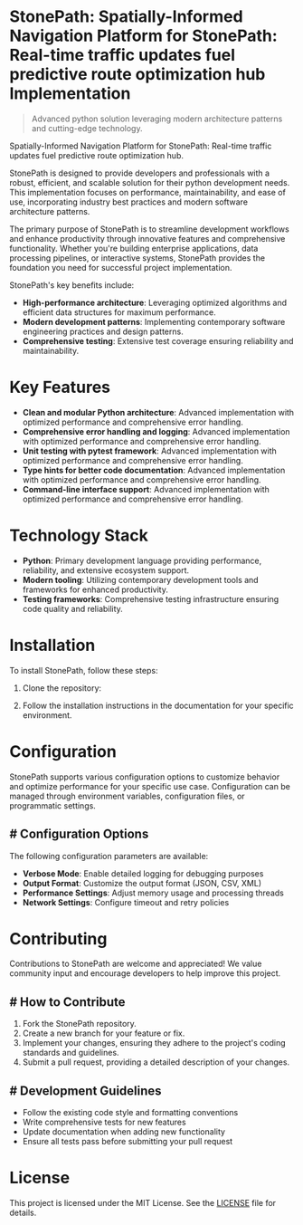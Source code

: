 <!-- fallback_StonePath_20250805192542_57276 -->

# StonePath: Spatially-Informed Navigation Platform for StonePath: Real-time traffic updates fuel predictive route optimization hub Implementation
> Advanced python solution leveraging modern architecture patterns and cutting-edge technology.

Spatially-Informed Navigation Platform for StonePath: Real-time traffic updates fuel predictive route optimization hub.

StonePath is designed to provide developers and professionals with a robust, efficient, and scalable solution for their python development needs. This implementation focuses on performance, maintainability, and ease of use, incorporating industry best practices and modern software architecture patterns.

The primary purpose of StonePath is to streamline development workflows and enhance productivity through innovative features and comprehensive functionality. Whether you're building enterprise applications, data processing pipelines, or interactive systems, StonePath provides the foundation you need for successful project implementation.

StonePath's key benefits include:

* **High-performance architecture**: Leveraging optimized algorithms and efficient data structures for maximum performance.
* **Modern development patterns**: Implementing contemporary software engineering practices and design patterns.
* **Comprehensive testing**: Extensive test coverage ensuring reliability and maintainability.

# Key Features

* **Clean and modular Python architecture**: Advanced implementation with optimized performance and comprehensive error handling.
* **Comprehensive error handling and logging**: Advanced implementation with optimized performance and comprehensive error handling.
* **Unit testing with pytest framework**: Advanced implementation with optimized performance and comprehensive error handling.
* **Type hints for better code documentation**: Advanced implementation with optimized performance and comprehensive error handling.
* **Command-line interface support**: Advanced implementation with optimized performance and comprehensive error handling.

# Technology Stack

* **Python**: Primary development language providing performance, reliability, and extensive ecosystem support.
* **Modern tooling**: Utilizing contemporary development tools and frameworks for enhanced productivity.
* **Testing frameworks**: Comprehensive testing infrastructure ensuring code quality and reliability.

# Installation

To install StonePath, follow these steps:

1. Clone the repository:


2. Follow the installation instructions in the documentation for your specific environment.

# Configuration

StonePath supports various configuration options to customize behavior and optimize performance for your specific use case. Configuration can be managed through environment variables, configuration files, or programmatic settings.

## # Configuration Options

The following configuration parameters are available:

* **Verbose Mode**: Enable detailed logging for debugging purposes
* **Output Format**: Customize the output format (JSON, CSV, XML)
* **Performance Settings**: Adjust memory usage and processing threads
* **Network Settings**: Configure timeout and retry policies

# Contributing

Contributions to StonePath are welcome and appreciated! We value community input and encourage developers to help improve this project.

## # How to Contribute

1. Fork the StonePath repository.
2. Create a new branch for your feature or fix.
3. Implement your changes, ensuring they adhere to the project's coding standards and guidelines.
4. Submit a pull request, providing a detailed description of your changes.

## # Development Guidelines

* Follow the existing code style and formatting conventions
* Write comprehensive tests for new features
* Update documentation when adding new functionality
* Ensure all tests pass before submitting your pull request

# License

This project is licensed under the MIT License. See the [LICENSE](https://github.com/QOZU/StonePath/blob/main/LICENSE) file for details.
